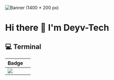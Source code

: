![Banner (1400 × 200 px)](https://user-images.githubusercontent.com/92702144/197099573-e6e23d18-684d-4827-8c9b-e1aac4d32ada.jpg)

# Hi there 👋 I'm Deyv-Tech

## 💻 Terminal

| Badge                                                                                                                          |                                                                                                                                                                                    |
| ------------------------------------------------------------------------------------------------------------------------------ | -------------------------------------------------------------------------------------------------------------------- |
| <img src="https://img.shields.io/badge/GIT-E44C30?style=for-the-badge&logo=git&logoColor=white" />                             |                                                                                        |